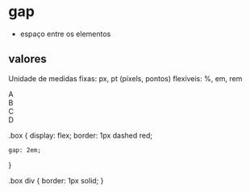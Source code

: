 # gap

- espaço entre os elementos

## valores

Unidade de medidas
fixas: px, pt (píxels, pontos)
flexíveis: %, em, rem



<div class="box">
    <div>A</div>
    <div>B</div>
    <div>C</div>
    <div>D</div>
</div>

.box {
    display: flex;
    border: 1px dashed red;

    gap: 2em;
}

.box div {
    border: 1px solid;
}